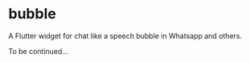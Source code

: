 # bubble

A Flutter widget for chat like a speech bubble in Whatsapp and others.

To be continued...
